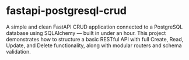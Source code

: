 # fastapi-postgresql-crud
A simple and clean FastAPI CRUD application connected to a PostgreSQL database using SQLAlchemy — built in under an hour. This project demonstrates how to structure a basic RESTful API with full Create, Read, Update, and Delete functionality, along with modular routers and schema validation.

